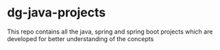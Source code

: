 # dg-java-projects
This repo contains all the java, spring and spring boot projects which are developed for better understanding of the concepts 
